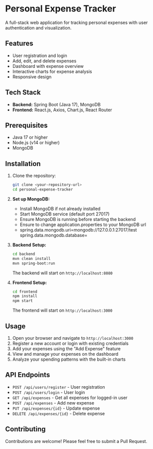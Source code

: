 # Personal Expense Tracker

A full-stack web application for tracking personal expenses with user authentication and visualization.

## Features

- User registration and login
- Add, edit, and delete expenses
- Dashboard with expense overview
- Interactive charts for expense analysis
- Responsive design

## Tech Stack

- **Backend:** Spring Boot (Java 17), MongoDB
- **Frontend:** React.js, Axios, Chart.js, React Router

## Prerequisites

- Java 17 or higher
- Node.js (v14 or higher)
- MongoDB

## Installation

1. Clone the repository:
   ```bash
   git clone <your-repository-url>
   cd personal-expense-tracker
   ```

2. **Set up MongoDB:**
   - Install MongoDB if not already installed
   - Start MongoDB service (default port 27017)
   - Ensure MongoDB is running before starting the backend
   - Ensure to change application.properties to your MongoDB url
   - spring.data.mongodb.uri=mongodb://127.0.0.1:27017/test
     spring.data.mongodb.database=<database-name>

3. **Backend Setup:**
   ```bash
   cd backend
   mvn clean install
   mvn spring-boot:run
   ```
   The backend will start on `http://localhost:8080`

4. **Frontend Setup:**
   ```bash
   cd frontend
   npm install
   npm start
   ```
   The frontend will start on `http://localhost:3000`

## Usage

1. Open your browser and navigate to `http://localhost:3000`
2. Register a new account or login with existing credentials
3. Add your expenses using the "Add Expense" feature
4. View and manage your expenses on the dashboard
5. Analyze your spending patterns with the built-in charts

## API Endpoints

- `POST /api/users/register` - User registration
- `POST /api/users/login` - User login
- `GET /api/expenses` - Get all expenses for logged-in user
- `POST /api/expenses` - Add new expense
- `PUT /api/expenses/{id}` - Update expense
- `DELETE /api/expenses/{id}` - Delete expense

## Contributing

Contributions are welcome! Please feel free to submit a Pull Request.
